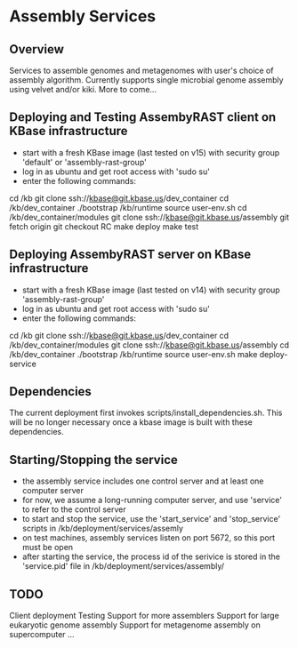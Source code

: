 Assembly Services
===================

Overview
----------
Services to assemble genomes and metagenomes with user's choice of assembly algorithm. 
Currently supports single microbial genome assembly using velvet and/or kiki.
More to come...


Deploying and Testing AssembyRAST client on KBase infrastructure
----------
* start with a fresh KBase image (last tested on v15) with security group 'default' or 'assembly-rast-group' 
* log in as ubuntu and get root access with 'sudo su'
* enter the following commands:

cd /kb
git clone ssh://kbase@git.kbase.us/dev_container
cd /kb/dev_container
./bootstrap /kb/runtime
source user-env.sh
cd /kb/dev_container/modules
git clone ssh://kbase@git.kbase.us/assembly
git fetch origin
git checkout RC
make deploy
make test


Deploying AssembyRAST server on KBase infrastructure
----------
* start with a fresh KBase image (last tested on v14) with security group 'assembly-rast-group'
* log in as ubuntu and get root access with 'sudo su'
* enter the following commands:

cd /kb
git clone ssh://kbase@git.kbase.us/dev_container
cd /kb/dev_container/modules
git clone ssh://kbase@git.kbase.us/assembly
cd /kb/dev_container
./bootstrap /kb/runtime
source user-env.sh
make deploy-service


Dependencies
----------
The current deployment first invokes scripts/install_dependencies.sh.
This will be no longer necessary once a kbase image is built with these dependencies.



Starting/Stopping the service
---------------------------
* the assembly service includes one control server and at least one computer server
* for now, we assume a long-running computer server, and use 'service' to refer to the control server
* to start and stop the service, use the 'start_service' and 'stop_service' scripts in /kb/deployment/services/assemly
* on test machines, assembly services listen on port 5672, so this port must be open
* after starting the service, the process id of the serivice is stored in the 'service.pid' file in /kb/deployment/services/assembly/



TODO
---------------------------
Client deployment
Testing
Support for more assemblers
Support for large eukaryotic genome assembly
Support for metagenome assembly on supercomputer
...
